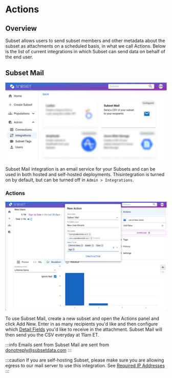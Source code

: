 # Actions

## Overview
Subset allows users to send subset members and other metadata about the subset as attachments on a scheduled basis, in what we call Actions. Below is the list of current integrations in which Subset can send data on behalf of the end user.

## Subset Mail

![Subset Mail](./screenshots/subset-mail-integration.png)

Subset Mail integration is an email service for your Subsets and can be used in both hosted and self-hosted deployments. Thisintegration is turned on by default, but can be turned off in `Admin > Integrations`. 

### Actions
![Subset Mail](./screenshots/subset-mail-action.png)

To use Subset Mail, create a new subset and open the Actions panel and click Add New. Enter in as many recipients you'd like and then configure which [Detail Fields](/docs/subset-building/detail-fields.md) you'd like to receive in the attachment. Subset Mail will then send you the CSV everyday at 11am ET.

:::info
Emails sent from Subset Mail are sent from donotreply@subsetdata.com
:::

:::caution
If you are self-hosting Subset, please make sure you are allowing egress to our mail server to use this integration. See [Required IP Addresses](/security/#subset-ip-addresses)
:::
